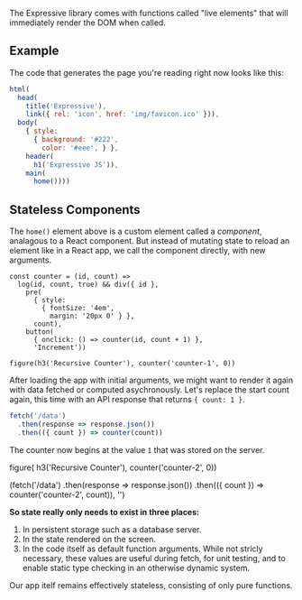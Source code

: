 
The Expressive library comes with functions called "live elements" that will
immediately render the DOM when called.

## Example

The code that generates the page you're reading right now looks like this:

```js
html(
  head(
    title('Expressive'),
    link({ rel: 'icon', href: 'img/favicon.ico' })),
  body(
    { style:
      { background: '#222',
        color: '#eee', } },
    header(
      h1('Expressive JS')),
    main(
      home())))
```

## Stateless Components

The `home()` element above is a custom element called a _component_, analagous
to a React component. But instead of mutating state to reload an element like in
a React app, we call the component directly, with new arguments.

```live
const counter = (id, count) =>
  log(id, count, true) && div({ id },
    pre(
      { style:
        { fontSize: '4em',
          margin: '20px 0' } },
      count),
    button(
      { onclick: () => counter(id, count + 1) },
      'Increment'))
```

```result-1
figure(h3('Recursive Counter'), counter('counter-1', 0))
```

After loading the app with initial arguments, we might want to render it again
with data fetched or computed asychronously. Let's replace the start count
again, this time with an API response that returns `{ count: 1 }`.

```js
fetch('/data')
  .then(response => response.json())
  .then(({ count }) => counter(count))
```

The counter now begins at the value `1` that was stored on the server.

  figure(
    h3('Recursive Counter'),
    counter('counter-2', 0))

  (fetch('/data')
    .then(response => response.json())
    .then(({ count }) => counter('counter-2', count)), '')

**So state really only needs to exist in three places:**

1. In persistent storage such as a database server.
2. In the state rendered on the screen.
3. In the code itself as default function arguments. While not stricly
   necessary, these values are useful during fetch, for unit testing, and to
   enable static type checking in an otherwise dynamic system.

Our app itelf remains effectively stateless, consisting of only pure functions.
